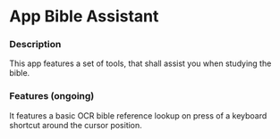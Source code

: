 # App Bible Assistant

### Description
This app features a set of tools, that shall assist you when studying the bible.

### Features (ongoing)
It features a basic OCR bible reference lookup on press of a keyboard shortcut around the cursor position.